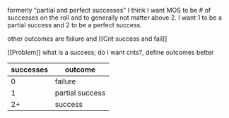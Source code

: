 
formerly "partial and perfect successes"
I think I want MOS to be # of successes on the roll and to generally not matter above 2. I want 1 to be a partial success and 2 to be a perfect success.

other outcomes are failure and [[Crit success and fail]]

[[Problem]] what is a success; do I want crits?, define outcomes better

|successes|outcome|
|-|-|
|0|failure|
|1|partial success|
|2+|success|

